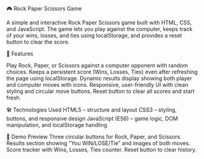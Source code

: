 🎮 Rock Paper Scissors Game

A simple and interactive Rock Paper Scissors game built with HTML, CSS, and JavaScript. The game lets you play against the computer, keeps track of your wins, losses, and ties using localStorage, and provides a reset button to clear the score.

🚀 Features

Play Rock, Paper, or Scissors against a computer opponent with random choices.
Keeps a persistent score (Wins, Losses, Ties) even after refreshing the page using localStorage.
Dynamic results display showing both player and computer moves with icons.
Responsive, user-friendly UI with clean styling and circular move buttons.
Reset button to clear all scores and start fresh.

🛠️ Technologies Used
HTML5 – structure and layout
CSS3 – styling, buttons, and responsive design
JavaScript (ES6) – game logic, DOM manipulation, and localStorage handling

📸 Demo Preview
Three circular buttons for Rock, Paper, and Scissors.
Results section showing "You WIN/LOSE/Tie" and images of both moves.
Score tracker with Wins, Losses, Ties counter.
Reset button to clear history.

